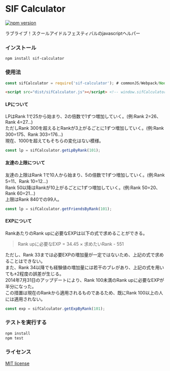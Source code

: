 # SIF Calculator
[![npm version](https://badge.fury.io/js/sif-calculator.svg)](https://badge.fury.io/js/sif-calculator)

ラブライブ！スクールアイドルフェスティバルのjavascriptヘルパー

### インストール
`npm install sif-calculator`

### 使用法

```javascript
const sifCalculator = require('sif-calculator'); # commonJS/Webpack/Node.js;
```

```html
<script src="dist/sifCalculator.js"></script> <!-- window.sifCalculator -->
```

#### LPについて
LPはRank 1で25から始まり、2の倍数で1ずつ増加していく。(例:Rank 2=26、Rank 4=27…)   
ただしRank 300を超えるとRankが3上がるごとに1ずつ増加していく。(例:Rank 300=175、Rank 303=176…)   
現在、1000を超えてもそちらの変化はない模様。
```javascript
const lp = sifCalculator.getLpByRank(101);
```

#### 友達の上限について
友達の上限はRank 1で10人から始まり、5の倍数で1ずつ増加していく。(例:Rank 5=11、Rank 10=12…)   
Rank 50以降はRankが10上がるごとに1ずつ増加していく。(例:Rank 50=20、Rank 60=21…)   
上限はRank 840での99人。
```javascript
const lp = sifCalculator.getFriendsByRank(101);
```

#### EXPについて
RankあたりのRank upに必要なEXPは以下の式で求めることができる。
> Rank upに必要なEXP = 34.45 × 求めたいRank - 551

ただし、Rank 33までは必要EXPの増加量が一定ではないため、上記の式で求めることはできない。   
また、Rank 34以降でも経験値の増加量には若干のブレがあり、上記の式を用いても±2程度の誤差が生じる。  
2014年7月31日のアップデートにより、Rank 100未満のRank upに必要なEXPが半分になった。   
この措置は現在のRankから適用されるものであるため、既にRank 100以上の人には適用されない。 
```javascript
const exp = sifCalculator.getExpByRank(101);
``` 

### テストを実行する
```bash
npm install
npm test
```

### ライセンス
[MIT license](http://opensource.org/licenses/mit-license.php)